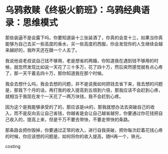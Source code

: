 # 乌鸦救赎《终极火箭班》：乌鸦经典语录：思维模式

那些装逼不是会露下吗，你要知道装十三张装酒了，你真的会变十三，如果当你真能够为自己去买一些高度的香水，买一些高度的西服，你会发现你的人生继续会越来越好的，我昨天还在跟一个人去了。

我说他说老叔说自己钱不够用，老是想省的两婚，你知道我在遇到钱不够用的时候，就忽然发现比如说一天花了三十多万，花了四十万，然后突然感觉就有点心疼了，那一天干着去四十万，那你知道我在那个时候。

我会去想什么吗，我会去想的问题，并不是说我如何把钱去省下来，我去想的问题是，那我下个月的话，再打我的收入提高到五倍到六倍，那我应该不会赶到心疼，就相当于我现在发个一天花了一两万块钱，我不会赶到心疼。

因为这个是我能够承受的了的，那应该是ok的，那我就想办法去突破自己的收入，而不是反向去让自己省钱，你越省是会让自己越省越穷，你要通过你花钱把自己收入的，提高上来，但是千万不要去带快，不要走带快的条路。

那条路会把你毁掉，你要通过正常的收入，进行自我突破，把你每次赶着花钱心疼的时候，你应该想的问题是，如何将你的收入提高，随H再一个，铁光。

 costing